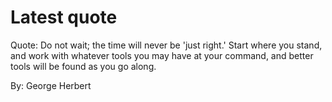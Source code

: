 # Latest quote 

Quote: Do not wait; the time will never be 'just right.' Start where you stand, and work with whatever tools you may have at your command, and better tools will be found as you go along. 

By: George Herbert